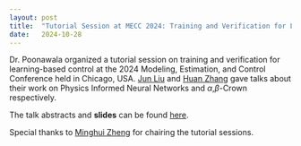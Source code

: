 ```yaml
---
layout: post
title:  "Tutorial Session at MECC 2024: Training and Verification for Learning-based Control"
date:   2024-10-28
---
```


Dr. Poonawala organized a tutorial session on training and verification for learning-based control at the 2024 Modeling, Estimation, and Control Conference held in Chicago, USA. [Jun Liu](https://uwaterloo.ca/applied-mathematics/profiles/jun-liu) and [Huan Zhang](https://www.huan-zhang.com/) gave talks about their work on Physics Informed Neural Networks and $\alpha$,$\beta$-Crown respectively. 

The talk abstracts and **slides** can be found [here](https://mecc2024.a2c2.org/tutorial-sessions/).

Special thanks to [Minghui Zheng](https://engineering.tamu.edu/mechanical/profiles/zheng-minghui.html) for chairing the tutorial sessions. 
